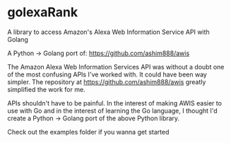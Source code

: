# golexaRank

A library to access Amazon's Alexa Web Information Service API with Golang

A Python -> Golang port of: https://github.com/ashim888/awis

The Amazon Alexa Web Information Services API was without a doubt one of the most confusing APIs I've worked with.
It could have been way simpler. The repository at https://github.com/ashim888/awis greatly simplified the work for me.

APIs shouldn't have to be painful. In the interest of making AWIS easier to use with Go and in the interest of learning
the Go language, I thought I'd create a Python -> Golang port of the above Python library.

Check out the examples folder if you wanna get started
